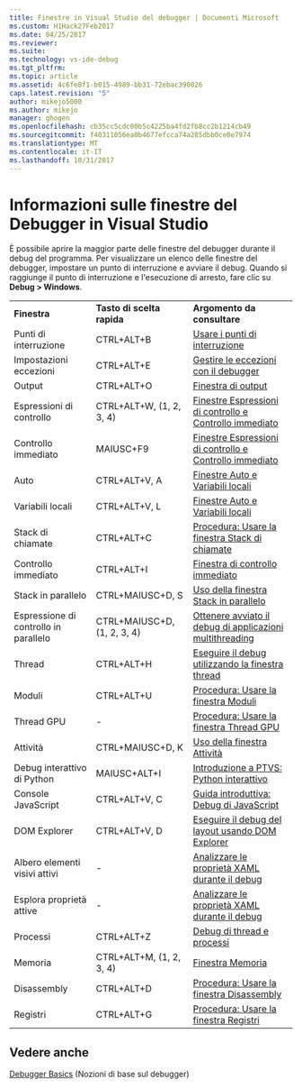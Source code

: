 ```yaml
---
title: Finestre in Visual Studio del debugger | Documenti Microsoft
ms.custom: H1Hack27Feb2017
ms.date: 04/25/2017
ms.reviewer: 
ms.suite: 
ms.technology: vs-ide-debug
ms.tgt_pltfrm: 
ms.topic: article
ms.assetid: 4c6fe8f1-b015-4989-bb31-72ebac390026
caps.latest.revision: "5"
author: mikejo5000
ms.author: mikejo
manager: ghogen
ms.openlocfilehash: cb35cc5cdc00b5c4225ba4fd2fb8cc2b1214cb49
ms.sourcegitcommit: f40311056ea0b4677efcca74a285dbb0ce0e7974
ms.translationtype: MT
ms.contentlocale: it-IT
ms.lasthandoff: 10/31/2017
---
```

# <a name="learn-about-debugger-windows-in-visual-studio"></a>Informazioni sulle finestre del Debugger in Visual Studio
È possibile aprire la maggior parte delle finestre del debugger durante il debug del programma. Per visualizzare un elenco delle finestre del debugger, impostare un punto di interruzione e avviare il debug. Quando si raggiunge il punto di interruzione e l'esecuzione di arresto, fare clic su **Debug > Windows**.  
  
||||  
|-|-|-|  
|**Finestra**|**Tasto di scelta rapida**|**Argomento da consultare**|  
|Punti di interruzione|CTRL+ALT+B|[Usare i punti di interruzione](../debugger/using-breakpoints.md)|  
|Impostazioni eccezioni|CTRL+ALT+E|[Gestire le eccezioni con il debugger](../debugger/managing-exceptions-with-the-debugger.md)|  
|Output|CTRL+ALT+O|[Finestra di output](../ide/reference/output-window.md)|    
|Espressioni di controllo|CTRL+ALT+W, (1, 2, 3, 4)|[Finestre Espressioni di controllo e Controllo immediato](../debugger/watch-and-quickwatch-windows.md)|  
|Controllo immediato|MAIUSC+F9|[Finestre Espressioni di controllo e Controllo immediato](../debugger/watch-and-quickwatch-windows.md)|  
|Auto|CTRL+ALT+V, A|[Finestre Auto e Variabili locali](../debugger/autos-and-locals-windows.md)|  
|Variabili locali|CTRL+ALT+V, L|[Finestre Auto e Variabili locali](../debugger/autos-and-locals-windows.md)|  
|Stack di chiamate|CTRL+ALT+C|[Procedura: Usare la finestra Stack di chiamate](../debugger/how-to-use-the-call-stack-window.md)|
|Controllo immediato|CTRL+ALT+I|[Finestra di controllo immediato](../ide/reference/immediate-window.md)|     
|Stack in parallelo|CTRL+MAIUSC+D, S|[Uso della finestra Stack in parallelo](../debugger/using-the-parallel-stacks-window.md)|  
|Espressione di controllo in parallelo|CTRL+MAIUSC+D, (1, 2, 3, 4)|[Ottenere avviato il debug di applicazioni multithreading](../debugger/get-started-debugging-multithreaded-apps.md)|
|Thread|CTRL+ALT+H|[Eseguire il debug utilizzando la finestra thread](../debugger/how-to-use-the-threads-window.md)|  
|Moduli|CTRL+ALT+U|[Procedura: Usare la finestra Moduli](../debugger/how-to-use-the-modules-window.md)| 
|Thread GPU|-|[Procedura: Usare la finestra Thread GPU](../debugger/how-to-use-the-gpu-threads-window.md)|  
|Attività|CTRL+MAIUSC+D, K|[Uso della finestra Attività](../debugger/using-the-tasks-window.md)| 
|Debug interattivo di Python|MAIUSC+ALT+I|[Introduzione a PTVS: Python interattivo](../python/getting-started-with-ptvs-interactive-python.md)|  
|Console JavaScript|CTRL+ALT+V, C|[Guida introduttiva: Debug di JavaScript](../debugger/quickstart-debug-javascript-using-the-console.md)|  
|DOM Explorer|CTRL+ALT+V, D|[Eseguire il debug del layout usando DOM Explorer](../debugger/debug-layout-using-dom-explorer.md)|  
|Albero elementi visivi attivi|-|[Analizzare le proprietà XAML durante il debug](../debugger/inspect-xaml-properties-while-debugging.md)|  
|Esplora proprietà attive|-|[Analizzare le proprietà XAML durante il debug](../debugger/inspect-xaml-properties-while-debugging.md)|   
|Processi|CTRL+ALT+Z|[Debug di thread e processi](../debugger/debug-threads-and-processes.md)|  
|Memoria|CTRL+ALT+M, (1, 2, 3, 4)|[Finestra Memoria](../debugger/memory-windows.md)|  
|Disassembly|CTRL+ALT+D|[Procedura: Usare la finestra Disassembly](../debugger/how-to-use-the-disassembly-window.md)|  
|Registri|CTRL+ALT+G|[Procedura: Usare la finestra Registri](../debugger/how-to-use-the-registers-window.md)|  
  
## <a name="see-also"></a>Vedere anche  
 [Debugger Basics](../debugger/debugger-basics.md) (Nozioni di base sul debugger)
